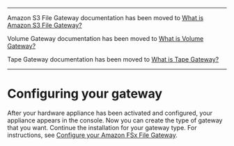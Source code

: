 --------

Amazon S3 File Gateway documentation has been moved to [What is Amazon S3 File Gateway?](https://docs.aws.amazon.com/filegateway/latest/files3/WhatIsStorageGateway.html)

Volume Gateway documentation has been moved to [What is Volume Gateway?](https://docs.aws.amazon.com/storagegateway/latest/vgw/WhatIsStorageGateway.html)

Tape Gateway documentation has been moved to [What is Tape Gateway?](https://docs.aws.amazon.com/storagegateway/latest/tgw/WhatIsStorageGateway.html)

--------

# Configuring your gateway<a name="appliance-configure-gateway"></a>

After your hardware appliance has been activated and configured, your appliance appears in the console\. Now you can create the type of gateway that you want\. Continue the installation for your gateway type\. For instructions, see [Configure your Amazon FSx File Gateway](create-gateway-file.md#configure-gateway-fsx-file)\.